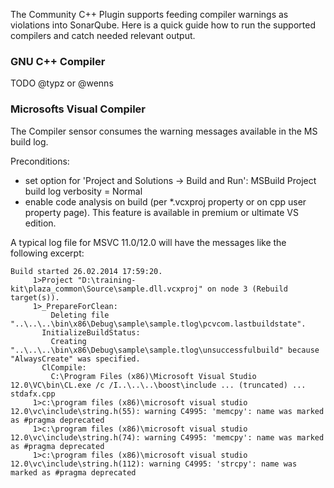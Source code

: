 The Community C++ Plugin supports feeding compiler warnings as violations into SonarQube. Here is a quick guide how to run the supported compilers and catch needed relevant output.

### GNU C++ Compiler
TODO @typz or @wenns

### Microsofts Visual Compiler
The Compiler sensor consumes the warning messages available in the MS build log.
 
Preconditions:
- set option for 'Project and Solutions -> Build and Run': MSBuild Project build log verbosity = Normal
- enable code analysis on build (per *.vcxproj property or on cpp user property page). This feature is available in premium or ultimate VS edition.

A typical log file for MSVC 11.0/12.0 will have the messages like the following excerpt:
```
Build started 26.02.2014 17:59:20.
     1>Project "D:\training-kit\plaza_common\Source\sample.dll.vcxproj" on node 3 (Rebuild target(s)).
     1>_PrepareForClean:
         Deleting file "..\..\..\bin\x86\Debug\sample\sample.tlog\pcvcom.lastbuildstate".
       InitializeBuildStatus:
         Creating "..\..\..\bin\x86\Debug\sample\sample.tlog\unsuccessfulbuild" because "AlwaysCreate" was specified.
       ClCompile:
         C:\Program Files (x86)\Microsoft Visual Studio 12.0\VC\bin\CL.exe /c /I..\..\..\boost\include ... (truncated) ...  stdafx.cpp
     1>c:\program files (x86)\microsoft visual studio 12.0\vc\include\string.h(55): warning C4995: 'memcpy': name was marked as #pragma deprecated
     1>c:\program files (x86)\microsoft visual studio 12.0\vc\include\string.h(74): warning C4995: 'memcpy': name was marked as #pragma deprecated
     1>c:\program files (x86)\microsoft visual studio 12.0\vc\include\string.h(112): warning C4995: 'strcpy': name was marked as #pragma deprecated
```
  